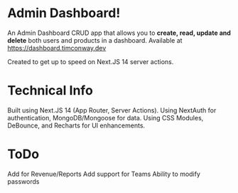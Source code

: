 # Admin Dashboard!

An Admin Dashboard CRUD app that allows you to **create, read, update and delete** both users and products in a dashboard. Available at https://dashboard.timconway.dev

Created to get up to speed on Next.JS 14 server actions. 

# Technical Info
Built using Next.JS 14 (App Router, Server Actions). Using NextAuth for authentication, MongoDB/Mongoose for data. Using CSS Modules, DeBounce, and Recharts for UI enhancements.

# ToDo
Add for Revenue/Reports
Add support for Teams
Ability to modify passwords
